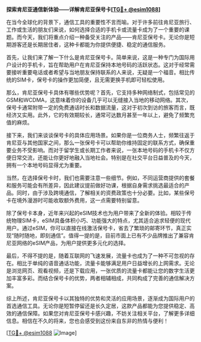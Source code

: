 **探索肯尼亚通信新体验——详解肯尼亚保号卡[[TG💪+ @esim1088](https://t.me/s/esim1088)]**

在当今全球化的背景下，通信工具的重要性不言而喻。对于许多前往肯尼亚旅行、工作或生活的朋友们来说，如何选择合适的手机卡或流量卡成为了一个重要的课题。而今天，我们将重点介绍一种备受关注的产品——肯尼亚保号卡。无论你是短期游客还是长期居住者，这种卡都能为你提供便捷、稳定的通信服务。

首先，让我们来了解一下什么是肯尼亚保号卡。简单来说，这是一种专门为国际用户设计的手机卡，旨在帮助用户在肯尼亚保持本地号码的活跃状态。这对于经常需要接听重要电话或者希望与当地朋友保持联系的人来说，无疑是一个福音。相比传统的SIM卡，保号卡的操作更加简便，且无需更换手机即可轻松使用。

那么，肯尼亚保号卡具体有哪些优势呢？首先，它支持多种网络制式，包括常见的GSM和WCDMA，这意味着你的设备几乎可以无缝接入当地的移动网络。其次，保号卡通常附带一定的免费通话时长和数据流量，这对于初次到访的旅客而言，既经济又实用。此外，它的有效期较长，通常可达数月甚至一年以上，避免了频繁充值的麻烦。

接下来，我们来谈谈保号卡的具体应用场景。如果你是一位商务人士，频繁往返于肯尼亚与其他国家之间，那么一张保号卡可以帮助你维持固定的联系方式，确保重要业务不受影响。而对于留学生或长期工作者来说，一张本地号码的手机卡不仅方便日常交流，还能让你更好地融入当地社会。特别是在社交平台日益普及的今天，拥有一个本地号码显得尤为重要。

当然，在选择保号卡时，我们也需要注意一些细节。例如，不同运营商提供的套餐和服务可能会有所差异，因此建议提前做好功课，根据自身需求挑选最适合的产品。同时，由于涉及跨境通信，了解相关的资费政策也十分必要。比如，某些保号卡在境外漫游时可能收取额外费用，这一点需要特别留意。

除了保号卡本身，近年来兴起的eSIM技术也为用户带来了全新的体验。相较于传统物理SIM卡，eSIM具备体积小巧、功能强大的特点，尤其适合追求轻便的现代用户。通过eSIM，你可以直接在线激活保号卡，省去了繁琐的邮寄环节，真正实现“随时随地，即刻通信”。值得一提的是，目前市面上已有不少品牌推出了兼容肯尼亚网络的eSIM产品，为用户提供更多元化的选择。

最后，不得不提的是，随着互联网的飞速发展，流量卡也成为了一种不可忽视的存在。相比于单纯的语音通话功能，流量卡能够满足用户日益增长的上网需求。无论是浏览网页、观看视频，还是下载应用，一张优质的流量卡都能让您的数字生活更加丰富多彩。而结合保号卡的优势，两者相辅相成，共同构成了完善的通信解决方案。

综上所述，肯尼亚保号卡以其独特的优势和灵活的应用场景，逐渐成为国际用户的首选通信工具。无论你是短暂停留还是长久定居，这款产品都能为您提供稳定、高效的通信保障。如果您对肯尼亚保号卡感兴趣，不妨关注相关平台，了解更多详细信息。相信在不久的将来，您也会感受到这份来自东非的热情与便利！

[[TG💪+ @esim1088](https://t.me/s/esim1088) ![Image](https://i.postimg.cc/4NQfJmqS/Snipaste-2025-05-13-00-14-12.png)]
